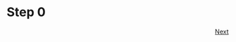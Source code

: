 # Step 0

<!-- <p style="text-align:left;">
    Prev
    <span style="float:right;">
      <a href="/docs/01-step.md#step-1"> Next </a>
    </span>
</p> -->
<p align="right">
    <a href="/docs/01-step.md#step-1"> Next </a>
</p>

